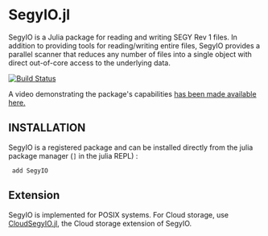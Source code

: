 # SegyIO.jl

SegyIO is a Julia package for reading and writing SEGY Rev 1 files. In addition to providing tools for reading/writing entire files, SegyIO provides a parallel scanner that reduces any number of files into a single object with direct out-of-core access to the underlying data. 

[![Build Status](https://github.com/slimgroup/SegyIO.jl/workflows/CI-tests/badge.svg)](https://github.com/slimgroup/SegyIO.jl/actions?query=workflow%3ACI-tests)

A video demonstrating the package's capabilities [has been made available here.](https://www.youtube.com/watch?v=tx530QOPeZo&feature=youtu.be)

## INSTALLATION

SegyIO is a registered package and can be installed directly from the julia package manager (`]` in the julia REPL) :

```
 add SegyIO
```

## Extension

SegyIO is implemented for POSIX systems. For Cloud storage, use [CloudSegyIO.jl](https://github.com/slimgroup/CloudSegyIO.jl), the Cloud storage extension of SegyIO.
